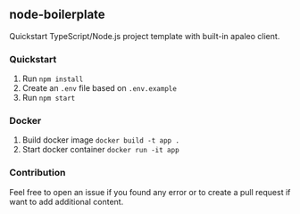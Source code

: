 ## node-boilerplate

Quickstart TypeScript/Node.js project template with built-in apaleo client.

### Quickstart

1. Run `npm install`
2. Create an `.env` file based on `.env.example`
3. Run `npm start`

### Docker

1. Build docker image `docker build -t app .`
2. Start docker container `docker run -it app`

### Contribution

Feel free to open an issue if you found any error or to create a pull request if want to add additional content.
